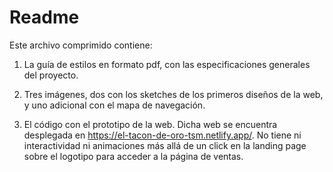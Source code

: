 # Readme

Este archivo comprimido contiene:

1. La guía de estilos en formato pdf, con las especificaciones generales del proyecto.

2. Tres imágenes, dos con los sketches de los primeros diseños de la web, y uno adicional con el mapa de navegación.

3. El código con el prototipo de la web. Dicha web se encuentra desplegada en https://el-tacon-de-oro-tsm.netlify.app/. No tiene ni interactividad ni animaciones más allá de un click en la landing page sobre el logotipo para acceder a la página de ventas.
